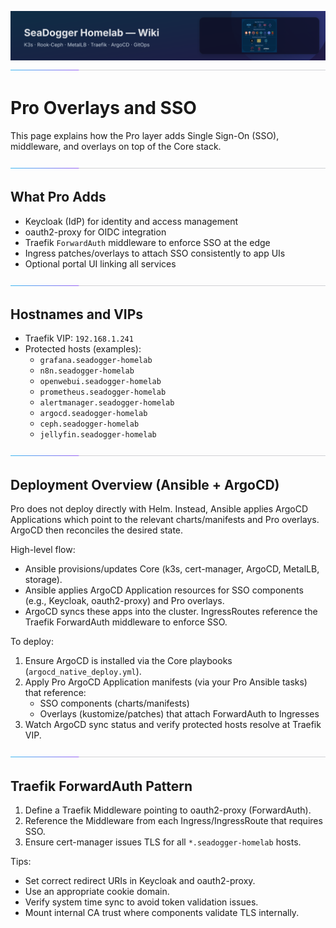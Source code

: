![wiki-banner.svg](images/wiki-banner.svg)
![accent-divider](images/accent-divider.svg)
# Pro Overlays and SSO

This page explains how the Pro layer adds Single Sign-On (SSO), middleware, and overlays on top of the Core stack.

![accent-divider](images/accent-divider.svg)
## What Pro Adds
- Keycloak (IdP) for identity and access management
- oauth2-proxy for OIDC integration
- Traefik `ForwardAuth` middleware to enforce SSO at the edge
- Ingress patches/overlays to attach SSO consistently to app UIs
- Optional portal UI linking all services

![accent-divider](images/accent-divider.svg)
## Hostnames and VIPs
- Traefik VIP: `192.168.1.241`
- Protected hosts (examples):
  - `grafana.seadogger-homelab`
  - `n8n.seadogger-homelab`
  - `openwebui.seadogger-homelab`
  - `prometheus.seadogger-homelab`
  - `alertmanager.seadogger-homelab`
  - `argocd.seadogger-homelab`
  - `ceph.seadogger-homelab`
  - `jellyfin.seadogger-homelab`

![accent-divider](images/accent-divider.svg)
## Deployment Overview (Ansible + ArgoCD)
Pro does not deploy directly with Helm. Instead, Ansible applies ArgoCD Applications which point to the relevant charts/manifests and Pro overlays. ArgoCD then reconciles the desired state.

High-level flow:
- Ansible provisions/updates Core (k3s, cert-manager, ArgoCD, MetalLB, storage).
- Ansible applies ArgoCD Application resources for SSO components (e.g., Keycloak, oauth2-proxy) and Pro overlays.
- ArgoCD syncs these apps into the cluster. IngressRoutes reference the Traefik ForwardAuth middleware to enforce SSO.

To deploy:
1) Ensure ArgoCD is installed via the Core playbooks (`argocd_native_deploy.yml`).
2) Apply Pro ArgoCD Application manifests (via your Pro Ansible tasks) that reference:
   - SSO components (charts/manifests)
   - Overlays (kustomize/patches) that attach ForwardAuth to Ingresses
3) Watch ArgoCD sync status and verify protected hosts resolve at Traefik VIP.

![accent-divider](images/accent-divider.svg)
## Traefik ForwardAuth Pattern
1) Define a Traefik Middleware pointing to oauth2-proxy (ForwardAuth).
2) Reference the Middleware from each Ingress/IngressRoute that requires SSO.
3) Ensure cert-manager issues TLS for all `*.seadogger-homelab` hosts.

Tips:
- Set correct redirect URIs in Keycloak and oauth2-proxy.
- Use an appropriate cookie domain.
- Verify system time sync to avoid token validation issues.
- Mount internal CA trust where components validate TLS internally.
